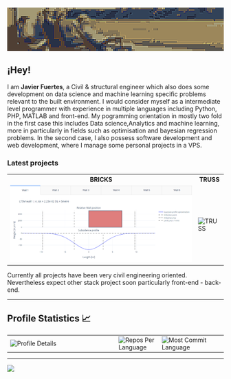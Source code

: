 [![Bowser-Hopper](https://raw.githubusercontent.com/JavFuertes/Bowser-Hopper/main/pixelated_hopper.gif)](https://github.com/JavFuertes/Bowser-Hopper)

## ¡Hey! 
I am **Javier Fuertes**, a Civil & structural engineer which also does some development on data science and machine learning specific problems relevant to the built environment. I would consider myself as a intermediate level programmer with experience in multiple languages including Python, PHP, MATLAB and front-end. My pogramming orientation in mostly two fold in the first case this includes Data science,Analytics and machine learning, more in particularly in fields such as optimisation and bayesian regression problems. In the second case, I also possess software development and web development, where I manage some personal projects in a VPS.

### Latest projects

<table style="width:100; table-layout:fixed">
  <tr>
    <th>BRICKS</th>
    <th>TRUSS</th>
  </tr>
  <tr>
    <td>		
        <img src="https://raw.githubusercontent.com/JavFuertes/BRICKS/main/_data/fig/LTSM_assess.png" />		
	</td>
    <td>
        <img src="https://raw.githubusercontent.com/JavFuertes/TRUSS1/main/reading/Figures/solution_approach/Truss_convegence.gif" alt="TRUSS" />
	</td>
  </tr>
</table>

Currently all projects have been very civil engineering oriented. Nevertheless expect other stack project soon particularly front-end - back-end.

---
## Profile Statistics 📈

<table>
    <tr>
        <td width="50%"><img src="http://github-profile-summary-cards.vercel.app/api/cards/profile-details?username=JavFuertes&theme=github_dark" alt="Profile Details" style="width:100%;"></td>
        <td width="20%"><img src="http://github-profile-summary-cards.vercel.app/api/cards/repos-per-language?username=JavFuertes&theme=github_dark" alt="Repos Per Language" style="width:100%;"></td>
        <td width="30%"><img src="http://github-profile-summary-cards.vercel.app/api/cards/most-commit-language?username=JavFuertes&theme=github_dark" alt="Most Commit Language" style="width:100%;"></td>
    </tr>
</table>

---
![](https://komarev.com/ghpvc/?username=JavFuertes)


